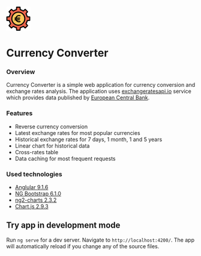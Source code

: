 
![logo](src/assets/images/icons/logo.png) 

# Currency Converter

### Overview
Currency Converter is a simple web application for currency conversion and exchange rates analysis.
The application uses [exchangeratesapi.io](https://exchangeratesapi.io) service which provides data published by [European Central Bank](https://www.ecb.europa.eu/).

### Features
* Reverse currency conversion
* Latest exchange rates for most popular currencies
* Historical exchange rates for 7 days, 1 month, 1 and 5 years
* Linear chart for historical data
* Cross-rates table
* Data caching for most frequent requests

### Used technologies
* [Anglular 9.1.6](https://angular.io/) 
* [NG Bootstrap 6.1.0](https://ng-bootstrap.github.io)
* [ng2-charts 2.3.2](https://github.com/valor-software/ng2-charts)
* [Chart.js 2.9.3](https://www.chartjs.org/)



## Try app in development mode

Run `ng serve` for a dev server. Navigate to `http://localhost:4200/`. The app will automatically reload if you change any of the source files.